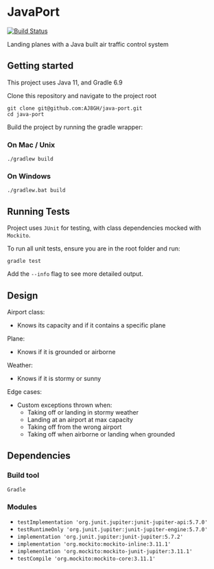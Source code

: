 # JavaPort

[![Build Status](https://app.travis-ci.com/AJ8GH/JavaPort.svg?branch=main)](https://app.travis-ci.com/AJ8GH/JavaPort)

Landing planes with a Java built air traffic control system

## Getting started

This project uses Java 11, and Gradle 6.9

Clone this repository and navigate to the project root

```shell
git clone git@github.com:AJ8GH/java-port.git
cd java-port
```

Build the project by running the gradle wrapper:

### On Mac / Unix

```shell
./gradlew build
```

### On Windows

```shell
./gradlew.bat build
```

## Running Tests

Project uses `JUnit` for testing, with class dependencies mocked with `Mockito`. 

To run all unit tests, ensure you are in the root folder and run:

```shell
gradle test
```

Add the `--info` flag to see more detailed output.

## Design

Airport class:
* Knows its capacity and if it contains a specific plane

Plane:
* Knows if it is grounded or airborne

Weather:
* Knows if it is stormy or sunny

Edge cases:
* Custom exceptions thrown when:
    * Taking off or landing in stormy weather
    * Landing at an airport at max capacity
    * Taking off from the wrong airport
    * Taking off when airborne or landing when grounded

## Dependencies

### Build tool

`Gradle`

### Modules

* `testImplementation 'org.junit.jupiter:junit-jupiter-api:5.7.0'`
* `testRuntimeOnly 'org.junit.jupiter:junit-jupiter-engine:5.7.0'`
* `implementation 'org.junit.jupiter:junit-jupiter:5.7.2'`
* `implementation 'org.mockito:mockito-inline:3.11.1'`
* `implementation 'org.mockito:mockito-junit-jupiter:3.11.1'`
* `testCompile 'org.mockito:mockito-core:3.11.1'`
